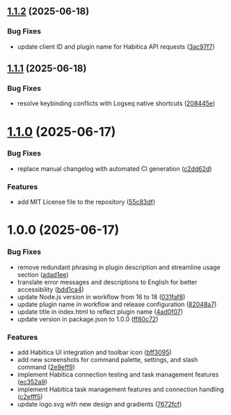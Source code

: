 ## [1.1.2](https://github.com/caffbit/logseq-plugin-habitica/compare/v1.1.1...v1.1.2) (2025-06-18)


### Bug Fixes

* update client ID and plugin name for Habitica API requests ([3ac97f7](https://github.com/caffbit/logseq-plugin-habitica/commit/3ac97f7a54deb63f02237f9575b30ea00d8337e2))

## [1.1.1](https://github.com/caffbit/logseq-plugin-habitica/compare/v1.1.0...v1.1.1) (2025-06-18)


### Bug Fixes

* resolve keybinding conflicts with Logseq native shortcuts ([208445e](https://github.com/caffbit/logseq-plugin-habitica/commit/208445eaf603a938159b489c21aaa681beddd182))

# [1.1.0](https://github.com/caffbit/logseq-plugin-habitica/compare/v1.0.0...v1.1.0) (2025-06-17)


### Bug Fixes

* replace manual changelog with automated CI generation ([c2dd62d](https://github.com/caffbit/logseq-plugin-habitica/commit/c2dd62d222a5dd95a17f7c9fb48d4d03bede9d99))


### Features

* add MIT License file to the repository ([55c83df](https://github.com/caffbit/logseq-plugin-habitica/commit/55c83df15716975da18fb85a9645656b073b8ea0))

# 1.0.0 (2025-06-17)


### Bug Fixes

* remove redundant phrasing in plugin description and streamline usage section ([adad1ee](https://github.com/caffbit/logseq-plugin-habitica/commit/adad1eec35bccd9b4aaffe76ba7eb894a1b6f527))
* translate error messages and descriptions to English for better accessibility ([bdd1ca4](https://github.com/caffbit/logseq-plugin-habitica/commit/bdd1ca4ca6492a18d39a8d752df459d8602c816a))
* update Node.js version in workflow from 16 to 18 ([031faf8](https://github.com/caffbit/logseq-plugin-habitica/commit/031faf8e44fd705a148183d119030ae4e8b2cfe3))
* update plugin name in workflow and release configuration ([82048a7](https://github.com/caffbit/logseq-plugin-habitica/commit/82048a718e2526eec9bc30b7234ae67fea62067b))
* update title in index.html to reflect plugin name ([4ad0f07](https://github.com/caffbit/logseq-plugin-habitica/commit/4ad0f0796aeda1bdead3ae91ddd11ea6477dbf23))
* update version in package.json to 1.0.0 ([ff80c72](https://github.com/caffbit/logseq-plugin-habitica/commit/ff80c725dbbd757a998a0cb50de00969715a8237))


### Features

* add Habitica UI integration and toolbar icon ([bff3095](https://github.com/caffbit/logseq-plugin-habitica/commit/bff309570f231f320184f8047d10465b0942fcdf))
* add new screenshots for command palette, settings, and slash command ([2e9eff9](https://github.com/caffbit/logseq-plugin-habitica/commit/2e9eff9c7267511ce456851cca121587011f8d9d))
* implement Habitica connection testing and task management features ([ec352a9](https://github.com/caffbit/logseq-plugin-habitica/commit/ec352a9ef8f646e1863e07907720c916dfdf6ccf))
* implement Habitica task management features and connection handling ([c2efff5](https://github.com/caffbit/logseq-plugin-habitica/commit/c2efff551b0c81dbae4c47be58935cafefab12b0))
* update logo.svg with new design and gradients ([7672fcf](https://github.com/caffbit/logseq-plugin-habitica/commit/7672fcf82694ffee71d1d62be2a2515340b3f7a4))
